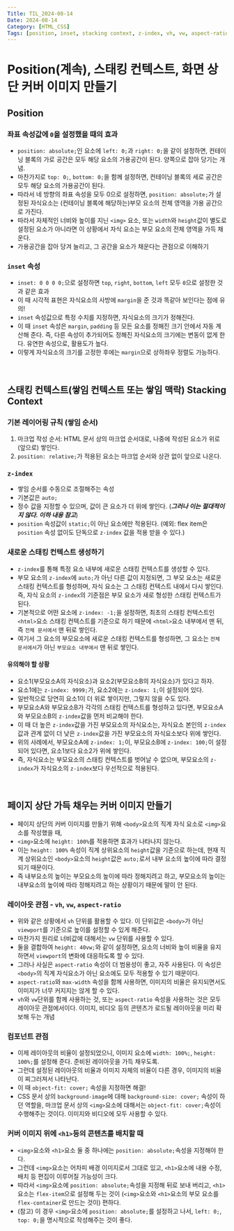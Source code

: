 ```yaml
---
Title: TIL_2024-08-14
Date: 2024-08-14
Category: [HTML_CSS]
Tags: [position, inset, stacking context, z-index, vh, vw, aspect-ratio, object-fit, cover image]
---
```


# Position(계속), 스태킹 컨텍스트, 화면 상단 커버 이미지 만들기

## Position
### 좌표 속성값에 `0`을 설정했을 때의 효과
- `position: absolute;`인 요소에 `left: 0;`과 `right: 0;`을 같이 설정하면, 컨테이닝 블록의 가로 공간은 모두 해당 요소의 가용공간이 된다. 양쪽으로 잡아 당기는 개념.
- 마찬가지로 `top: 0;`, `bottom: 0;`을 함께 설정하면, 컨테이닝 블록의 세로 공간은 모두 해당 요소의 가용공간이 된다.
- 따라서 네 방향의 좌표 속성을 모두 0으로 설정하면, `position: absolute;`가 설정된 자식요소는 (컨테이닝 블록에 해당하는)부모 요소의 전체 영역을 가용 공간으로 가진다.
- 따라서 자체적인 너비와 높이를 지닌 `<img>` 요소, 또는 `width`와 `height`값이 별도로 설정된 요소가 아니라면 이 상황에서 자식 요소는 부모 요소의 전체 영역을 가득 채운다.
- 가용공간을 잡아 당겨 늘리고, 그 공간을 요소가 채운다는 관점으로 이해하기

### `inset` 속성
- `inset: 0 0 0 0;`으로 설정하면 `top`, `right`, `bottom`, `left` 모두 `0`으로 설정한 것과 같은 효과
- 이 때 시각적 표현은 자식요소의 사방에 `margin`을 준 것과 똑같아 보인다는 점에 유의!
- `inset` 속성값으로 특정 수치를 지정하면, 자식요소의 크기가 정해진다.
- 이 때 `inset` 속성은 `margin`, `padding` 등 모든 요소를 정해진 크기 안에서 자동 계산해 준다. 즉, 다른 속성이 추가되어도 정해진 자식요소의 크기에는 변동이 없게 한다. 유연한 속성으로, 활용도가 높다.
- 이렇게 자식요소의 크기를 고정한 후에는 `margin`으로 상하좌우 정렬도 가능하다.

<br>

## 스태킹 컨텍스트(쌓임 컨텍스트 또는 쌓임 맥락) Stacking Context
### 기본 레이어링 규칙 (쌓임 순서)
1. 마크업 작성 순서: HTML 문서 상의 마크업 순서대로, 나중에 작성된 요소가 위로(앞으로) 쌓인다.
2. `position: relative;`가 적용된 요소는 마크업 순서와 상관 없이 앞으로 나온다.


### `z-index`
- 쌓임 순서를 수동으로 조절해주는 속성
- 기본값은 `auto;`
- 정수 값을 지정할 수 있으며, 값이 큰 요소가 더 위에 쌓인다. (***그러나 이는 절대적이지 않다. 이하 내용 참고***)
- `position` 속성값이 `static;`이 아닌 요소에만 적용된다. (예외: flex item은 `position` 속성 없이도 단독으로 `z-index` 값을 적용 받을 수 있다.)

### 새로운 스태킹 컨텍스트 생성하기
- `z-index`를 통해 특정 요소 내부에 새로운 스태킹 컨텍스트를 생성할 수 있다.
- 부모 요소의 `z-index`에 `auto;`가 아닌 다른 값이 지정되면, 그 부모 요소는 새로운 스태킹 컨텍스트를 형성하며, 자식 요소는 그 스태킹 컨텍스트 내에서 다시 쌓인다. 즉, 자식 요소의 `z-index`의 기준점은 부모 요소가 새로 형성한 스태킹 컨텍스트가 된다.
- 기본적으로 어떤 요소에 `z-index: -1;`을 설정하면, 최초의 스태킹 컨텍스트인 `<html>`요소 스태킹 컨텍스트를 기준으로 하기 때문에 `<html>`요소 내부에서 맨 뒤, 즉 `전체 문서에서` 맨 뒤로 쌓인다.
- 여기서 그 요소의 부모요소에 새로운 스태킹 컨텍스트를 형성하면, 그 요소는 `전체 문서에서`가 아닌 `부모요소 내부에서` 맨 뒤로 쌓인다.

#### 유의해야 할 상황
- 요소1(부모요소A의 자식요소)과 요소2(부모요소B의 자식요소)가 있다고 하자.
- 요소1에는 `z-index: 9999;`가, 요소2에는 `z-index: 1;`이 설정되어 있다.
- 일반적으로 당연히 요소1이 더 위로 쌓이지만, 그렇지 않을 수도 있다.
- 부모요소A와 부모요소B가 각각의 스태킹 컨텍스트를 형성하고 있다면, 부모요소A와 부모요소B의 `z-index`값을 먼저 비교해야 한다.
- 이 때 더 높은 `z-index`값을 가진 부모요소의 자식요소는, 자식요소 본인의 `z-index`값과 관계 없이 더 낮은 `z-index`값을 가진 부모요소의 자식요소보다 위에 쌓인다.
- 위의 사례에서, 부모요소A에 `z-index: 1;`이, 부모요소B에 `z-index: 100;`이 설정되어 있다면, 요소1보다 요소2가 위에 쌓인다.
- 즉, 자식요소는 부모요소의 스태킹 컨텍스트를 벗어날 수 없으며, 부모요소의 `z-index`가 자식요소의 `z-index`보다 우선적으로 적용된다.

<br>

## 페이지 상단 가득 채우는 커버 이미지 만들기
- 페이지 상단의 커버 이미지를 만들기 위해 `<body>`요소의 직계 자식 요소로 `<img>`요소를 작성했을 때,
- `<img>`요소에 `height: 100%`를 적용하면 효과가 나타나지 않는다.
- 이는 `height: 100%` 속성이 직계 상위요소의 `height`값을 기준으로 하는데, 현재 직계 상위요소인 `<body>`요소의 `height`값은 `auto;`로서 내부 요소의 높이에 따라 결정되기 때문이다.
- 즉 내부요소의 높이는 부모요소의 높이에 따라 정해지려고 하고, 부모요소의 높이는 내부요소의 높이에 따라 정해지려고 하는 상황이기 때문에 말이 안 된다.

### 레이아웃 관점 - `vh`, `vw`, `aspect-ratio`
- 위와 같은 상황에서 `vh` 단위를 활용할 수 있다. 이 단위값은 `<body>`가 아닌 `viewport`를 기준으로 높이를 설정할 수 있게 해준다.
- 마찬가지 원리로 너비값에 대해서는 `vw` 단위를 사용할 수 있다.
- 둘을 결합하여 `height: 40vw;`와 같이 설정하면, 요소의 너비와 높이 비율을 유지하면서 `viewport`의 변화에 대응하도록 할 수 있다.
- 그러나 사실은 `aspect-ratio` 속성이 더 범용성이 좋고, 자주 사용된다. 이 속성은 `<body>`의 직계 자식요소가 아닌 요소에도 모두 적용할 수 있기 때문이다.
- `aspect-ratio`와 `max-width` 속성을 함께 사용하면, 이미지의 비율은 유지되면서도 이미지가 너무 커지지는 않게 할 수 있다.
- `vh`와 `vw`단위를 함께 사용하는 것, 또는 `aspect-ratio` 속성을 사용하는 것은 모두 레이아웃 관점에서이다. 이미지, 비디오 등의 콘텐츠가 로드될 레이아웃을 미리 확보해 두는 개념

### 컴포넌트 관점
- 이제 레이아웃의 비율이 설정되었으니, 이미지 요소에 `width: 100%;`, `height: 100%;`를 설정해 준다. 준비된 레이아웃을 가득 채우도록.
- 그런데 설정된 레이아웃의 비율과 이미지 자체의 비율이 다른 경우, 이미지의 비율이 찌그러져서 나타난다.
- 이 때 `object-fit: cover;` 속성을 지정하면 해결!
- CSS 문서 상의 `background-image`에 대해 `background-size: cover;` 속성이 하던 역할을, 마크업 문서 상의 `<img>`요소에 대해서는 `object-fit: cover;`속성이 수행해주는 것이다. 이미지와 비디오에 모두 사용할 수 있다.

### 커버 이미지 위에 `<h1>`등의 콘텐츠를 배치할 때
- `<img>`요소와 `<h1>`요소 둘 중 하나에는 `position: absolute;`속성을 지정해야 한다.
- 그런데 `<img>`요소는 어차피 배경 이미지로서 그대로 있고, `<h1>`요소에 내용 수정, 배치 등 편집이 이루어질 가능성이 크다.
- 따라서 `<img>`요소에 `position: absolute;`속성을 지정해 뒤로 보내 버리고, `<h1>`요소는 `flex-item`으로 설정해 두는 것이 (`<img>`요소와 `<h1>`요소의 부모 요소를 `flex-container`로 만드는 것이) 편하다.
- (참고) 이 경우 `<img>`요소에 `position: absolute;`를 설정하고 나서, `left: 0;`, `top: 0;`을 명시적으로 작성해주는 것이 좋다.